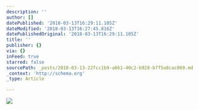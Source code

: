```yaml
---
description: ''
author: []
datePublished: '2018-03-13T16:29:11.105Z'
dateModified: '2018-03-13T16:27:45.816Z'
datePublishedOriginal: '2018-03-13T16:29:11.105Z'
title: ''
publisher: {}
via: {}
inFeed: true
starred: false
sourcePath: _posts/2018-03-13-22fcc1b9-a661-40c2-b928-b7f5a8cac069.md
_context: 'http://schema.org'
_type: Article

---
```

![](https://the-grid-user-content.s3-us-west-2.amazonaws.com/d55be0fc-d0c4-4995-98c9-e334aadffbfa.jpg)